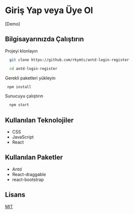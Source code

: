 # Giriş Yap veya Üye Ol

[Demo]


## Bilgisayarınızda Çalıştırın



Projeyi klonlayın



```bash
  git clone https://github.com/rkymtc/antd-login-register
```

```bash
  cd antd-login-register

```

Gerekli paketleri yükleyin

```bash
 npm install
```

Sunucuyu çalıştırın

```bash
  npm start
```

  
## Kullanılan Teknolojiler

- CSS
- JavaScript
- React

## Kullanılan Paketler

- Antd
- React-draggable
- react-bootstrap



 
## Lisans

[MIT](https://choosealicense.com/licenses/mit/)

